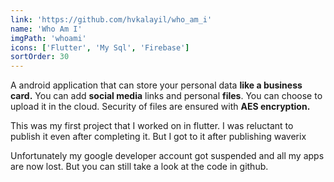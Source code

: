 ```yaml
---
link: 'https://github.com/hvkalayil/who_am_i'
name: 'Who Am I'
imgPath: 'whoami'
icons: ['Flutter', 'My Sql', 'Firebase']
sortOrder: 30
---
```

A android application that can store your personal data **like a business card.** You can add **social media** links and personal **files**. You can choose to upload it in the cloud. Security of files are ensured with **AES encryption.**

This was my first project that I worked on in flutter. I was reluctant to publish it even after completing it. But I got to it after publishing waverix

Unfortunately my google developer account got suspended and all my apps are now lost. But you can still take a look at the code in github.
